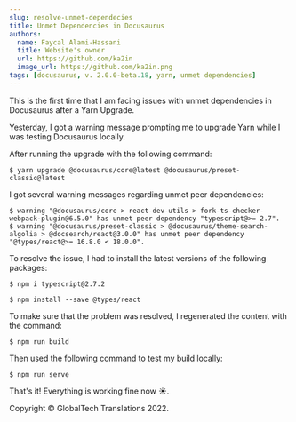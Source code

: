 ```yaml
---
slug: resolve-unmet-dependecies
title: Unmet Dependencies in Docusaurus 
authors:
  name: Faycal Alami-Hassani
  title: Website's owner
  url: https://github.com/ka2in
  image_url: https://github.com/ka2in.png
tags: [docusaurus, v. 2.0.0-beta.18, yarn, unmet dependencies]
---
```


This is the first time that I am facing issues with unmet dependencies in Docusaurus after a Yarn Upgrade. 

Yesterday, I got a warning message prompting me to upgrade Yarn while I was testing Docusaurus locally.

After running the upgrade with the following command:

```console
$ yarn upgrade @docusaurus/core@latest @docusaurus/preset-classic@latest
```

I got several warning messages regarding unmet peer dependencies:

```console
$ warning "@docusaurus/core > react-dev-utils > fork-ts-checker-webpack-plugin@6.5.0" has unmet peer dependency "typescript@>= 2.7".
$ warning "@docusaurus/preset-classic > @docusaurus/theme-search-algolia > @docsearch/react@3.0.0" has unmet peer dependency "@types/react@>= 16.8.0 < 18.0.0".
```

To resolve the issue, I had to install the latest versions of the following packages:

```console
$ npm i typescript@2.7.2
```

```console
$ npm install --save @types/react
```

To make sure that the problem was resolved, I regenerated the content with the command:

```console
$ npm run build
```

Then used the following command to test my build locally:

```console 
$ npm run serve
```

That's it! Everything is working fine now ☀️.


Copyright © GlobalTech Translations 2022.